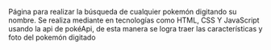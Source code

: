 Página para realizar la búsqueda de cualquier pokemón digitando su nombre. Se realiza mediante en tecnologías como HTML, CSS Y JavaScript usando la api de pokéApi, de esta manera se logra traer las características y foto del pokemón digitado
